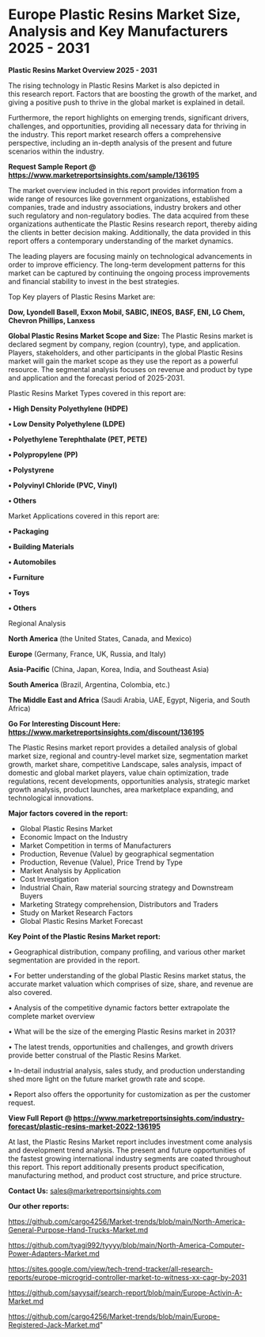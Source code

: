 # Europe Plastic Resins Market Size, Analysis and Key Manufacturers 2025 - 2031

<Strong> Plastic Resins Market Overview 2025 - 2031</strong>

The rising technology in Plastic Resins Market is also depicted in this research report. Factors that are boosting the growth of the market, and giving a positive push to thrive in the global market is explained in detail.

Furthermore, the report highlights on emerging trends, significant drivers, challenges, and opportunities, providing all necessary data for thriving in the industry. This report market research offers a comprehensive perspective, including an in-depth analysis of the present and future scenarios within the industry.

<strong>Request Sample Report @ <a href=https://www.marketreportsinsights.com/sample/136195>https://www.marketreportsinsights.com/sample/136195</a></strong>

The market overview included in this report provides information from a wide range of resources like government organizations, established companies, trade and industry associations, industry brokers and other such regulatory and non-regulatory bodies. The data acquired from these organizations authenticate the Plastic Resins research report, thereby aiding the clients in better decision making. Additionally, the data provided in this report offers a contemporary understanding of the market dynamics.

The leading players are focusing mainly on technological advancements in order to improve efficiency. The long-term development patterns for this market can be captured by continuing the ongoing process improvements and financial stability to invest in the best strategies.

Top Key players of Plastic Resins Market are:

<strong>Dow, Lyondell Basell, Exxon Mobil, SABIC, INEOS, BASF, ENI, LG Chem, Chevron Phillips, Lanxess</strong>

<strong><b>Global Plastic Resins Market Scope and Size:</b></strong>
The Plastic Resins market is declared segment by company, region (country), type, and application. Players, stakeholders, and other participants in the global Plastic Resins market will gain the market scope as they use the report as a powerful resource. The segmental analysis focuses on revenue and product by type and application and the forecast period of 2025-2031.

Plastic Resins Market Types covered in this report are:

<strong>• High Density Polyethylene (HDPE)

• Low Density Polyethylene (LDPE)

• Polyethylene Terephthalate (PET, PETE)

• Polypropylene (PP)

• Polystyrene

• Polyvinyl Chloride (PVC, Vinyl)

• Others</strong>

Market Applications covered in this report are:

<strong>• Packaging

• Building Materials

• Automobiles

• Furniture

• Toys

• Others</strong> 

Regional Analysis

<strong>North America</strong> (the United States, Canada, and Mexico)

<strong>Europe</strong> (Germany, France, UK, Russia, and Italy)

<strong>Asia-Pacific</strong> (China, Japan, Korea, India, and Southeast Asia)

<strong>South America</strong> (Brazil, Argentina, Colombia, etc.)

<strong>The Middle East and Africa</strong> (Saudi Arabia, UAE, Egypt, Nigeria, and South Africa)

<strong>Go For Interesting Discount Here: <a href=https://www.marketreportsinsights.com/discount/136195>https://www.marketreportsinsights.com/discount/136195</a></strong>

The Plastic Resins market report provides a detailed analysis of global market size, regional and country-level market size, segmentation market growth, market share, competitive Landscape, sales analysis, impact of domestic and global market players, value chain optimization, trade regulations, recent developments, opportunities analysis, strategic market growth analysis, product launches, area marketplace expanding, and technological innovations.

<strong><b>Major factors covered in the report:</b></strong>
<ul>
  <li>Global Plastic Resins Market </li>
  <li>Economic Impact on the Industry</li>
  <li>Market Competition in terms of Manufacturers</li>
  <li>Production, Revenue (Value) by geographical segmentation</li>
  <li>Production, Revenue (Value), Price Trend by Type</li>
  <li>Market Analysis by Application</li>
  <li>Cost Investigation</li>
  <li>Industrial Chain, Raw material sourcing strategy and Downstream Buyers</li>
  <li>Marketing Strategy comprehension, Distributors and Traders</li>
  <li>Study on Market Research Factors</li>
  <li>Global Plastic Resins Market Forecast</li>
</ul>

<strong><b>Key Point of the Plastic Resins Market report:</b></strong>

• Geographical distribution, company profiling, and various other market segmentation are provided in the report.

• For better understanding of the global Plastic Resins market status, the accurate market valuation which comprises of size, share, and revenue are also covered.

• Analysis of the competitive dynamic factors better extrapolate the complete market overview

• What will be the size of the emerging Plastic Resins market in 2031?

• The latest trends, opportunities and challenges, and growth drivers provide better construal of the Plastic Resins Market.

• In-detail industrial analysis, sales study, and production understanding shed more light on the future market growth rate and scope.

• Report also offers the opportunity for customization as per the customer request.

<strong><b>View Full Report @ <a href=https://www.marketreportsinsights.com/industry-forecast/plastic-resins-market-2022-136195>https://www.marketreportsinsights.com/industry-forecast/plastic-resins-market-2022-136195</a></b></strong>


At last, the Plastic Resins Market report includes investment come analysis and development trend analysis. The present and future opportunities of the fastest growing international industry segments are coated throughout this report. This report additionally presents product specification, manufacturing method, and product cost structure, and price structure.

<strong>Contact Us:</strong>
sales@marketreportsinsights.com

<strong>Our other reports:</strong>

<a href=https://github.com/cargo4256/Market-trends/blob/main/North-America-General-Purpose-Hand-Trucks-Market.md>https://github.com/cargo4256/Market-trends/blob/main/North-America-General-Purpose-Hand-Trucks-Market.md</a>

<a href=https://github.com/tyagi992/tyyyy/blob/main/North-America-Computer-Power-Adapters-Market.md>https://github.com/tyagi992/tyyyy/blob/main/North-America-Computer-Power-Adapters-Market.md</a>

<a href=https://sites.google.com/view/tech-trend-tracker/all-research-reports/europe-microgrid-controller-market-to-witness-xx-cagr-by-2031>https://sites.google.com/view/tech-trend-tracker/all-research-reports/europe-microgrid-controller-market-to-witness-xx-cagr-by-2031</a>

<a href=https://github.com/sayysaif/search-report/blob/main/Europe-Activin-A-Market.md>https://github.com/sayysaif/search-report/blob/main/Europe-Activin-A-Market.md</a>

<a href=https://github.com/cargo4256/Market-trends/blob/main/Europe-Registered-Jack-Market.md>https://github.com/cargo4256/Market-trends/blob/main/Europe-Registered-Jack-Market.md</a>"
